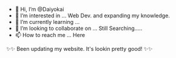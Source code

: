 - 👋 Hi, I’m @Daiyokai
- 👀 I’m interested in ... Web Dev. and expanding my knowledge.
- 🌱 I’m currently learning ... 
- 💞️ I’m looking to collaborate on ... Still Searching.....
- 📫 How to reach me ... Here

✨✨ Been updating my website. It's lookin pretty good! ✨✨
<!---
Daiyokai/Daiyokai is a ✨ special ✨ repository because its `README.md` (this file) appears on your GitHub profile.
You can click the Preview link to take a look at your changes.
--->

